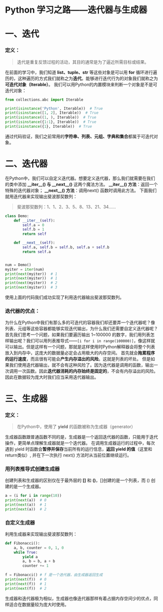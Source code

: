 # Python 学习之路——迭代器与生成器

# 一、迭代

### 定义：
> 迭代是重复反馈过程的活动，其目的通常是为了逼近所需目标或结果。

在前面的学习中，我们知道 **list、tuple、str** 等这些对象是可以用 **for** 循环进行遍历的，这种遍历的方式我们就称之为**迭代**。能够进行迭代行为的对象我们就称之为**可迭代对象（Iterable）**。
我们可以用Python的内置模块来判断一个对象是不是可迭代对象：
```python
from collections.abc import Iterable

print(isinstance('Python', Iterable))  # True
print(isinstance([1, 2], Iterable))  # True
print(isinstance((1, ), Iterable))  # True
print(isinstance({1:1}, Iterable))  # True
print(isinstance({1}, Iterable))  # True
```
通过代码验证，我们之前常用的**字符串、列表、元组、字典和集合**都属于可迭代对象。
# 二、迭代器
在Python中，我们可以自定义迭代器。想要定义迭代器，那么我们就需要在我们的类中添加  **\_\_iter__() 与 \_\_next__()** 这两个魔法方法。
**\_\_iter__() 方法**：返回一个特殊的迭代器对象；
**\_\_next__() 方法**：调用next() 函数时调用此方法。
下面我们就用迭代器来实现输出斐波那契数列：
> 斐波那契数列：1、1、2、3、5、8、13、21、34......
```python
class Demo:
    def __iter__(self):
        self.a = 0
        self.b = 1
        return self

    def __next__(self):
        self.a, self.b = self.b, self.a + self.b
        return self.a


num = Demo()
myiter = iter(num)
print(next(myiter))  # 1
print(next(myiter))  # 1
print(next(myiter))  # 2
print(next(myiter))  # 3
```
使用上面的代码我们成功实现了利用迭代器输出斐波那契数列。
### 迭代器的优点：
为什么在Python中我们有那么多的可迭代的容器我们却还要弄一个迭代器呢？像列表、元组等这些容器都能够实现迭代输出，为什么我们还需要自定义迭代器呢？
首先我们思考一个问题，如果我们要遍历输出 1~100000 的数字，我们用列表怎样输出呢？我们可以用列表推导式——`[i for i in range(100000)]`，像这样就可以输出。但是这样有一个问题，那就是这样使用时Python解释器会将整个列表放入到内存中，这庞大的数据量必定会占用极大的内存空间。
首先就会**拖累程序的运行速度**，而且很有可能会**产生内存溢出的风险**。这就是列表的坏处。
但是如果我们使用迭代器输出，就不会有这种风险了。因为迭代器是调用的函数，输出一次调用一次函数。因此**迭代器消耗的内存始终是固定的**，不会有内存溢出的风险。
因此在数据较为庞大时我们应当采用迭代器输出。
# 三、生成器
### 定义：
>在Python中，使用了 **yield** 的函数被称为生成器（generator）

生成器函数跟普通函数不同的是，生成器是一个返回迭代器的函数，只能用于迭代操作，更简单点理解生成器就是一个迭代器。
在调用生成器运行的过程中，每次遇到 yield 时函数会**暂停并保存**当前所有的运行信息，**返回 yield 的值**（这里和return类似）, 并在下一次执行 next() 方法时从当前位置继续运行。
### 用列表推导式创建生成器
创建列表和生成器的区别仅在于最外层的 **[]** 和 **()**，[]创建的是一个列表，而 () 创建的是一个生成器。
```python
a = (i for i in range(10))
print(next(a))  # 0
print(next(a))  # 1
print(next(a))  # 2
```
### 自定义生成器
利用生成器来实现输出斐波那契数列：
```python
def Fibonacci():
    a, b, counter = 0, 1, 0
    while True:
        yield a
        a, b = b, a + b
        counter += 1
        
f = Fibonacci() # f 是一个迭代器，由生成器返回生成
print(next(f))  # 0
print(next(f))  # 1
print(next(f))  # 2
```
生成器和迭代器极为相似，生成器也像迭代器那样有着占据内存空间少的优点，同样适合在数据量较为庞大时使用。